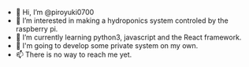 - 👋 Hi, I’m @piroyuki0700
- 👀 I’m interested in making a hydroponics system controled by the raspberry pi.
- 🌱 I’m currently learning python3, javascript and the React framework.
- 💞️ I'm going to develop some private system on my own.
- 📫 There is no way to reach me yet.

<!---
piroyuki0700/piroyuki0700 is a ✨ special ✨ repository because its `README.md` (this file) appears on your GitHub profile.
You can click the Preview link to take a look at your changes.
--->
